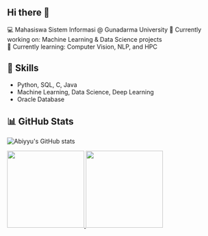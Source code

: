 ## Hi there 👋

💻 Mahasiswa Sistem Informasi @ Gunadarma University
🔭 Currently working on: Machine Learning & Data Science projects  
🌱 Currently learning: Computer Vision, NLP, and HPC

## 🚀 Skills
- Python, SQL, C, Java
- Machine Learning, Data Science, Deep Learning
- Oracle Database

## 📊 GitHub Stats
![Abiyyu's GitHub stats](https://github-readme-stats.vercel.app/api?username=abiyyuR&show_icons=true&theme=radical)

<p align="left">
<a href="https://github.com/penuliscode">
  <img height="180em" src="https://github-readme-stats-eight-theta.vercel.app/api?username=penuliscode&show_icons=true&theme=algolia&include_all_commits=true&count_private=true"/>
  <img height="180em" src="https://github-readme-stats-eight-theta.vercel.app/api/top-langs/?username=penuliscode&layout=compact&layout=compact&theme=algolia"/>
</a>
</p>

<!--
**Biyyu12/Biyyu12** is a ✨ _special_ ✨ repository because its `README.md` (this file) appears on your GitHub profile.

Here are some ideas to get you started:

- 🔭 I’m currently working on ...
- 🌱 I’m currently learning ...
- 👯 I’m looking to collaborate on ...
- 🤔 I’m looking for help with ...
- 💬 Ask me about ...
- 📫 How to reach me: ...
- 😄 Pronouns: ...
- ⚡ Fun fact: ...
-->
